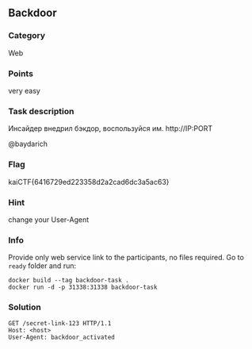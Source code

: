 ## Backdoor

### Category
Web

### Points
very easy

### Task description
Инсайдер внедрил бэкдор, воспользуйся им.
http://IP:PORT

@baydarich

### Flag
kaiCTF{6416729ed223358d2a2cad6dc3a5ac63}

### Hint
change your User-Agent

### Info

Provide only web service link to the participants, no files required.
Go to `ready` folder and run:
```
docker build --tag backdoor-task .
docker run -d -p 31338:31338 backdoor-task
```

### Solution
```
GET /secret-link-123 HTTP/1.1
Host: <host>
User-Agent: backdoor_activated

```